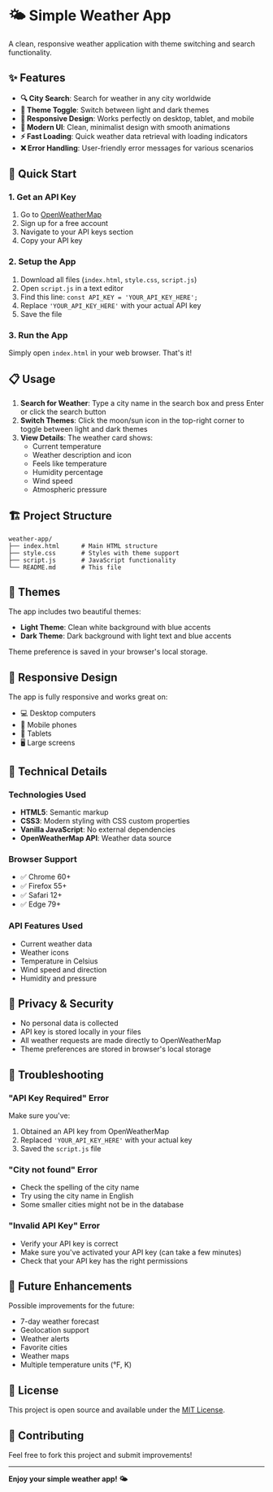 # 🌤️ Simple Weather App

A clean, responsive weather application with theme switching and search functionality.

## ✨ Features

- **🔍 City Search**: Search for weather in any city worldwide
- **🌙 Theme Toggle**: Switch between light and dark themes
- **📱 Responsive Design**: Works perfectly on desktop, tablet, and mobile
- **🎨 Modern UI**: Clean, minimalist design with smooth animations
- **⚡ Fast Loading**: Quick weather data retrieval with loading indicators
- **❌ Error Handling**: User-friendly error messages for various scenarios

## 🚀 Quick Start

### 1. Get an API Key

1. Go to [OpenWeatherMap](https://openweathermap.org/api)
2. Sign up for a free account
3. Navigate to your API keys section
4. Copy your API key

### 2. Setup the App

1. Download all files (`index.html`, `style.css`, `script.js`)
2. Open `script.js` in a text editor
3. Find this line: `const API_KEY = 'YOUR_API_KEY_HERE';`
4. Replace `'YOUR_API_KEY_HERE'` with your actual API key
5. Save the file

### 3. Run the App

Simply open `index.html` in your web browser. That's it!

## 📋 Usage

1. **Search for Weather**: Type a city name in the search box and press Enter or click the search button
2. **Switch Themes**: Click the moon/sun icon in the top-right corner to toggle between light and dark themes
3. **View Details**: The weather card shows:
   - Current temperature
   - Weather description and icon
   - Feels like temperature
   - Humidity percentage
   - Wind speed
   - Atmospheric pressure

## 🏗️ Project Structure

```
weather-app/
├── index.html      # Main HTML structure
├── style.css       # Styles with theme support
├── script.js       # JavaScript functionality
└── README.md       # This file
```

## 🎨 Themes

The app includes two beautiful themes:

- **Light Theme**: Clean white background with blue accents
- **Dark Theme**: Dark background with light text and blue accents

Theme preference is saved in your browser's local storage.

## 📱 Responsive Design

The app is fully responsive and works great on:

- 💻 Desktop computers
- 📱 Mobile phones
- 📱 Tablets
- 🖥️ Large screens

## 🔧 Technical Details

### Technologies Used

- **HTML5**: Semantic markup
- **CSS3**: Modern styling with CSS custom properties
- **Vanilla JavaScript**: No external dependencies
- **OpenWeatherMap API**: Weather data source

### Browser Support

- ✅ Chrome 60+
- ✅ Firefox 55+
- ✅ Safari 12+
- ✅ Edge 79+

### API Features Used

- Current weather data
- Weather icons
- Temperature in Celsius
- Wind speed and direction
- Humidity and pressure

## 🔐 Privacy & Security

- No personal data is collected
- API key is stored locally in your files
- All weather requests are made directly to OpenWeatherMap
- Theme preferences are stored in browser's local storage

## 🐛 Troubleshooting

### "API Key Required" Error

Make sure you've:
1. Obtained an API key from OpenWeatherMap
2. Replaced `'YOUR_API_KEY_HERE'` with your actual key
3. Saved the `script.js` file

### "City not found" Error

- Check the spelling of the city name
- Try using the city name in English
- Some smaller cities might not be in the database

### "Invalid API Key" Error

- Verify your API key is correct
- Make sure you've activated your API key (can take a few minutes)
- Check that your API key has the right permissions

## 🚀 Future Enhancements

Possible improvements for the future:
- 7-day weather forecast
- Geolocation support
- Weather alerts
- Favorite cities
- Weather maps
- Multiple temperature units (°F, K)

## 📄 License

This project is open source and available under the [MIT License](https://opensource.org/licenses/MIT).

## 🤝 Contributing

Feel free to fork this project and submit improvements!

---

**Enjoy your simple weather app! 🌤️**